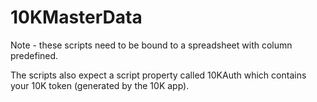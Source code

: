 # 10KMasterData

Note - these scripts need to be bound to a spreadsheet with column predefined.

The scripts also expect a script property called 10KAuth which contains your 10K token (generated by the 10K app).
